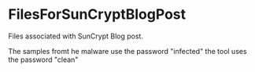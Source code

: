 # FilesForSunCryptBlogPost
Files associated with SunCrypt Blog post.

The samples fromt he malware use the password "infected"
the tool uses the password "clean"

